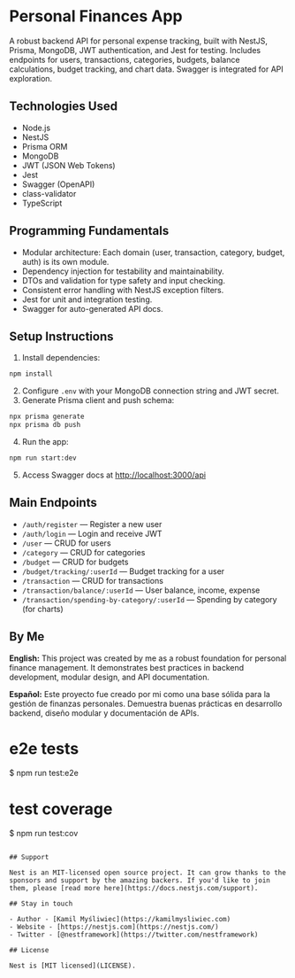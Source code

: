 
# Personal Finances App

A robust backend API for personal expense tracking, built with NestJS, Prisma, MongoDB, JWT authentication, and Jest for testing. Includes endpoints for users, transactions, categories, budgets, balance calculations, budget tracking, and chart data. Swagger is integrated for API exploration.

## Technologies Used
- Node.js
- NestJS
- Prisma ORM
- MongoDB
- JWT (JSON Web Tokens)
- Jest
- Swagger (OpenAPI)
- class-validator
- TypeScript

## Programming Fundamentals
- Modular architecture: Each domain (user, transaction, category, budget, auth) is its own module.
- Dependency injection for testability and maintainability.
- DTOs and validation for type safety and input checking.
- Consistent error handling with NestJS exception filters.
- Jest for unit and integration testing.
- Swagger for auto-generated API docs.

## Setup Instructions
1. Install dependencies:
  ```bash
  npm install
  ```
2. Configure `.env` with your MongoDB connection string and JWT secret.
3. Generate Prisma client and push schema:
  ```bash
  npx prisma generate
  npx prisma db push
  ```
4. Run the app:
  ```bash
  npm run start:dev
  ```
5. Access Swagger docs at [http://localhost:3000/api](http://localhost:3000/api)

## Main Endpoints
- `/auth/register` — Register a new user
- `/auth/login` — Login and receive JWT
- `/user` — CRUD for users
- `/category` — CRUD for categories
- `/budget` — CRUD for budgets
- `/budget/tracking/:userId` — Budget tracking for a user
- `/transaction` — CRUD for transactions
- `/transaction/balance/:userId` — User balance, income, expense
- `/transaction/spending-by-category/:userId` — Spending by category (for charts)

## By Me
**English:**
This project was created by me as a robust foundation for personal finance management. It demonstrates best practices in backend development, modular design, and API documentation.

**Español:**
Este proyecto fue creado por mi como una base sólida para la gestión de finanzas personales. Demuestra buenas prácticas en desarrollo backend, diseño modular y documentación de APIs.
# e2e tests
$ npm run test:e2e

# test coverage
$ npm run test:cov
```

## Support

Nest is an MIT-licensed open source project. It can grow thanks to the sponsors and support by the amazing backers. If you'd like to join them, please [read more here](https://docs.nestjs.com/support).

## Stay in touch

- Author - [Kamil Myśliwiec](https://kamilmysliwiec.com)
- Website - [https://nestjs.com](https://nestjs.com/)
- Twitter - [@nestframework](https://twitter.com/nestframework)

## License

Nest is [MIT licensed](LICENSE).
